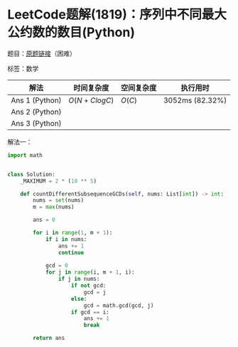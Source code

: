 # LeetCode题解(1819)：序列中不同最大公约数的数目(Python)

题目：[原题链接](https://leetcode-cn.com/problems/number-of-different-subsequences-gcds/)（困难）

标签：数学

| 解法           | 时间复杂度   | 空间复杂度 | 执行用时        |
| -------------- | ------------ | ---------- | --------------- |
| Ans 1 (Python) | $O(N+ClogC)$ | $O(C)$     | 3052ms (82.32%) |
| Ans 2 (Python) |              |            |                 |
| Ans 3 (Python) |              |            |                 |

解法一：

```python
import math


class Solution:
    _MAXIMUM = 2 * (10 ** 5)

    def countDifferentSubsequenceGCDs(self, nums: List[int]) -> int:
        nums = set(nums)
        m = max(nums)

        ans = 0

        for i in range(1, m + 1):
            if i in nums:
                ans += 1
                continue
                
            gcd = 0
            for j in range(i, m + 1, i):
                if j in nums:
                    if not gcd:
                        gcd = j
                    else:
                        gcd = math.gcd(gcd, j)
                    if gcd == i:
                        ans += 1
                        break

        return ans
```

